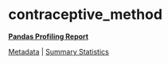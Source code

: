 # contraceptive_method

[**Pandas Profiling Report**](https://epistasislab.github.io/pmlb/profile/contraceptive_method.html)

[Metadata](metadata.yaml) | [Summary Statistics](summary_stats.tsv)

